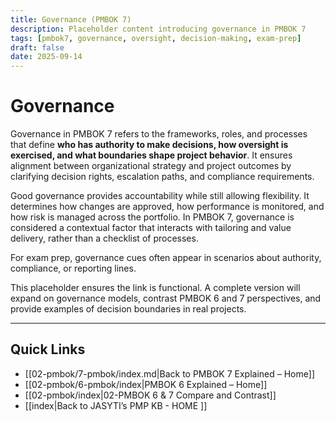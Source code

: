 ```yaml
---
title: Governance (PMBOK 7)
description: Placeholder content introducing governance in PMBOK 7
tags: [pmbok7, governance, oversight, decision-making, exam-prep]
draft: false
date: 2025-09-14
---
```

# Governance

Governance in PMBOK 7 refers to the frameworks, roles, and processes that define **who has authority to make decisions, how oversight is exercised, and what boundaries shape project behavior**. It ensures alignment between organizational strategy and project outcomes by clarifying decision rights, escalation paths, and compliance requirements.  

Good governance provides accountability while still allowing flexibility. It determines how changes are approved, how performance is monitored, and how risk is managed across the portfolio. In PMBOK 7, governance is considered a contextual factor that interacts with tailoring and value delivery, rather than a checklist of processes.  

For exam prep, governance cues often appear in scenarios about authority, compliance, or reporting lines.  

This placeholder ensures the link is functional. A complete version will expand on governance models, contrast PMBOK 6 and 7 perspectives, and provide examples of decision boundaries in real projects.

---
## Quick Links
- [[02-pmbok/7-pmbok/index.md|Back to PMBOK 7 Explained – Home]]
- [[02-pmbok/6-pmbok/index|PMBOK 6 Explained – Home]]
- [[02-pmbok/index|02-PMBOK 6 & 7 Compare and Contrast]]
- [[index|Back to JASYTI’s PMP KB - HOME ]]